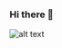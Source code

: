 ### Hi there 👋

![alt text](https://images.unsplash.com/photo-1598134493179-51332e56807f?ixlib=rb-1.2.1&auto=format&fit=crop&w=1949&q=80)

<!--
**gsabhishek28/gsabhishek28** is a ✨ _special_ ✨ repository because its `README.md` (this file) appears on your GitHub profile.

Here are some ideas to get you started:

- 🔭 I’m currently working on ...
- 🌱 I’m currently learning ...
- 👯 I’m looking to collaborate on ...
- 🤔 I’m looking for help with ...
- 💬 Ask me about ...
- 📫 How to reach me: ...
- 😄 Pronouns: ...
- ⚡ Fun fact: ...
-->
